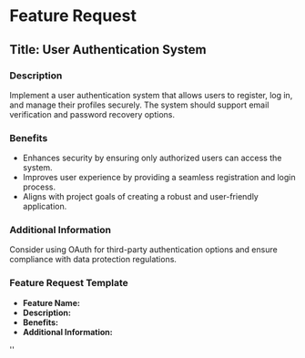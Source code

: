 # Feature Request

## Title: User Authentication System

### Description
Implement a user authentication system that allows users to register, log in, and manage their profiles securely. The system should support email verification and password recovery options.

### Benefits
- Enhances security by ensuring only authorized users can access the system.
- Improves user experience by providing a seamless registration and login process.
- Aligns with project goals of creating a robust and user-friendly application.

### Additional Information
Consider using OAuth for third-party authentication options and ensure compliance with data protection regulations.

### Feature Request Template
- **Feature Name:** 
- **Description:** 
- **Benefits:** 
- **Additional Information:** 


''
